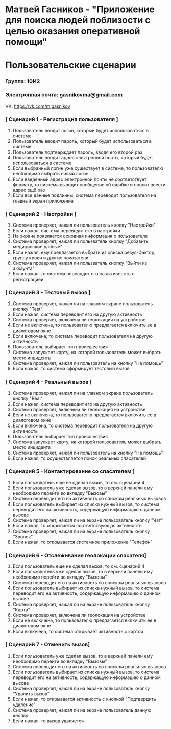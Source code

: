 # Матвей Гасников - "Приложение для поиска людей поблизости с целью оказания оперативной помощи"
# Пользовательские сценарии

### Группа: 10И2
### Электронная почта: gasnikovma@gmail.com
VK: https://vk.com/m.gasnikov

### [ Сценарий 1 - Регистрация пользователя ]

1. Пользователь вводит логин, который будет использоваться в системе
2. Пользователь вводит пароль, который будет использоваться в системе
3. Пользователь подтверждает пароль, вводя его второй раз
4. Пользователь вводит адрес электронной почты, который будет использоваться в системе
5. Если выбранный логин уже существует в системе, то пользователю необходимо выбрать новый логин
6. Если введённый адрес электронной почты не соответствует формату, то система выводит сообщение об ошибке и просит ввести адрес ещё раз
7. Если все данные подлинны, система переводит пользователя на главный экран приложения

### [ Сценарий 2 - Настройки ]

1. Система проверяет, нажал ли пользователь кнопку "Настройки"
2. Если нажал, система переводит его в настройки 
3. На экране появляется основная информация о пользователе
4. Система проверяет, нажал ли пользватель кнопку "Добавить медицинские данные"
5. Если нажал, ему предлагается выбрать из списка резус-фактор, группу крови и другие показатели
6. Система проверяет, нажал ли пользватель кнопку "Выйти из аккаунта"
7. Если нажал, то система переводит его на активность с регистрацией

### [ Сценарий 3 - Тестовый вызов ]

1. Система проверяет, нажал ли на главном экране пользователь кнопку "Test"
2. Если нажал, система переводит его на другую активность
3. Система проверяет, включена ли геолокация на устройстве
4. Если не включена, то пользователю предлагается включить ее в диалоговом окне
5. Если включена, то система переводит пользователя на другую активность
6. Пользователь выбирает тип происшествия
7. Система запускает карту, на которой пользователь может выбрать место инцидента
8. Система проверяет, нажал ли пользователь на кнопку "На помощь"
9. Если нажал, то система сформирует тестовый вызов

### [ Сценарий 4 - Реальный вызов ]

1. Система проверяет, нажал ли на главном экране пользователь кнопку "Real"
2. Если нажал, система переводит его на другую активность
3. Система проверяет, включена ли геолокация на устройстве
4. Если не включена, то пользователю предлагается включить ее в диалоговом окне
5. Если включена, то система переводит пользователя на другую активность
6. Пользователь выбирает тип происшествия
7. Система запускает карту, на которой пользователь может выбрать место инцидента
8. Система проверяет, нажал ли пользователь на кнопку "На помощь"
9. Если нажал, то осуществляется поиск реальных спасателей

### [ Сценарий 5 - Контактирование со спасателем ]

1. Если пользователь еще не сделал вызов, то см. сценарий 4
2. Если пользователь уже сделал вызов, то в верхней панели ему необходимо перейти во вкладку "Вызовы"
3. Система переводит его на активность со списком реальных вызовов
4. Если пользователь выбирает из списка нужный вызов, то система переводит его на активность, содержащую информацию о данном вызове
5. Система проверяет, нажал ли на экране пользователь кнопку "Чат"
6. Если нажал, то открывается соответствующая активность
7. Система проверяет, нажал ли на экране пользователь кнопку "Звонок"
8. Если нажал, то открывается системное приложение "Телефон"

### [ Сценарий 6 - Отслеживание геолокации спасателя]

1. Если пользователь еще не сделал вызов, то см. сценарий 4
2. Если пользователь уже сделал вызов, то в верхней панели ему необходимо перейти во вкладку "Вызовы"
3. Система переводит его на активность со списком реальных вызовов
4. Если пользователь выбирает из списка нужный вызов, то система переводит его на активность, содержащую информацию о данном вызове
5. Система проверяет, нажал ли на экране пользователь кнопку "Карта"
6. Система проверяет, включена ли геолокация на устройстве
7. Если не включена, то пользователю предлагается включить ее в диалоговом окне
8. Если включена, то система открывает активность с картой

### [ Сценарий 7 - Отменить вызов]

1. Если пользователь уже сделал вызов, то в верхней панели ему необходимо перейти во вкладку "Вызовы"
2. Система переводит его на активность со списком реальных вызовов
3. Если пользователь выбирает из списка нужный вызов, то система переводит его на активность, содержащую информацию о данном вызове
4. Система проверяет, нажал ли на экране пользователь кнопку "Удалить вызов"
5. Если нажал, то открывается активность с кнопкой "Подтвердить удаление"
6. Система проверяет, нажал ли на экране пользователь данную кнопку
7. Если нажал, то вызов удаляется











